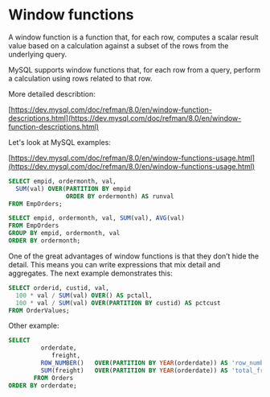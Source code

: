 # Window functions

A window function is a function that, for each row, computes a scalar result value based on a calculation against a subset of the rows from the underlying query.

MySQL supports window functions that, for each row from a query, perform a calculation using rows related to that row.

More detailed describtion:

[https://dev.mysql.com/doc/refman/8.0/en/window-function-descriptions.html](https://dev.mysql.com/doc/refman/8.0/en/window-function-descriptions.html)

Let's look at MySQL examples:

[https://dev.mysql.com/doc/refman/8.0/en/window-functions-usage.html](https://dev.mysql.com/doc/refman/8.0/en/window-functions-usage.html)

```sql
SELECT empid, ordermonth, val,
  SUM(val) OVER(PARTITION BY empid
                ORDER BY ordermonth) AS runval
FROM EmpOrders;
```

```sql
SELECT empid, ordermonth, val, SUM(val), AVG(val)
FROM EmpOrders
GROUP BY empid, ordermonth, val
ORDER BY ordermonth;
```

One of the great advantages of window functions is that they don’t hide the detail. This means you can write expressions that mix detail and aggregates. The next example demonstrates this:

```sql
SELECT orderid, custid, val,
  100 * val / SUM(val) OVER() AS pctall,
  100 * val / SUM(val) OVER(PARTITION BY custid) AS pctcust
FROM OrderValues;
```

Other example:

```sql
SELECT
         orderdate,
            freight,
         ROW_NUMBER()   OVER(PARTITION BY YEAR(orderdate)) AS 'row_number',
         SUM(freight)   OVER(PARTITION BY YEAR(orderdate)) AS 'total_freight_for_order_year'
       FROM Orders
ORDER BY orderdate;
```